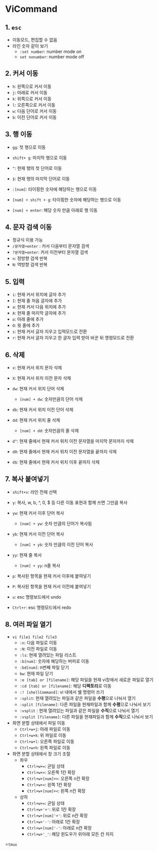 # ViCommand

## 1. `esc`

* 이동모드, 편집할 수 없음
* 라인 숫자 같이 보기
  * `:set number`: number mode on
  * `set nonumber`: number mode off



## 2. 커서 이동

* `h`: 왼쪽으로 커서 이동
* `j`: 아래로 커서 이동
* `k`: 위쪽으로 커서 이동
* `l`: 오른쪽으로 커서 이동
* `w`: 다음 단어로 커서 이동
* `b`: 이전 단어로 커서 이동



## 3. 행 이동

* `gg`: 첫 행으로 이동
* `shift+ g`: 마지막 행으로 이동
* `^`: 현재 행의 첫 단어로 이동
* `$`: 현재 행의 마지막 단어로 이동
* `:[num]`: 타이핑한 숫자에 해당하는 행으로 이동

* `[num] + shift + g`: 타이핑한 숫자에 해당하는 행으로 이동
* `[num] + enter`: 해당 숫자 만큼 아래로 행 이동 



## 4. 문자 검색 이동

* 정규식 이용 가능
* `/문자열+enter` : 커서 다음부터 문자열 검색
* `?문자열+enter`: 커서 이전부터 문자열 검색
* `n`: 정방향 검색 반복
* `N`: 역방향 검색 반복



## 5. 입력

* `i`: 현재 커서 위치에 글자 추가
* `I`: 현재 줄 처음 글자에 추가
* `a`: 현재 커서 다음 위치에 추가
* `A`: 현재 줄 마지막 글자에 추가
* `o`: 아래 줄에 추가
* `O`: 윗 줄에 추가
* `s`: 현재 커서 글자 지우고 입력모드로 전환
* `r`: 현재 커서 글자 지우고 한 글자 입력 받아 바꾼 뒤 명령모드로 전환



## 6. 삭제

* `x`: 현재 커서 위치 문자 삭제
* `X`: 현재 커서 위치 이전 문자 삭제
* `dw`: 현재 커서 위치 단어 삭제
  * `[num] + dw`: 숫자만큼의 단어 삭제
* `db`: 현재 커서 위치 이전 단어 삭제
* `dd`: 현재 커서 위치 줄 삭제
  * `[num] + dd`: 숫자만큼의 줄 삭제

* `d^`: 현재 줄에서 현재 커서 위치 이전 문자열을 마지막 문자까지 삭제
* `d0`: 현재 줄에서 현재 커서 위치 이전 문자열을 끝까지 삭제
* `d$`: 현재 줄에서 현재 커서 위치 이후 끝까지 삭제



## 7. 복사 붙여넣기

* `shift+v`: 라인 전체 선택

* `y`: 복사, w, b, ^, 0, $ 등 다른 이동 표현과 함께 쓰면 그만큼 복사
* `yw`: 현재 커서 이후 단어 복사
  * `[num] + yw`: 숫자 만큼의 단어가 복사됨

* `yb`: 현재 커서 이전 단어 복사
  * `[num] + yb`: 숫자 만큼의 이전 단어 복사
* `yy`: 현재 줄 복사
  * `[num] + yy`: n줄 복사
* `p`: 복사된 항목을 현재 커서 이후에 붙여넣기
* `P`: 복사된 항목을 현재 커서 이전에 붙여넣기
* `u`: esc 명령보드에서 undo
* `Ctrl+r`: esc 명령모드에서 redo



## 8. 여러 파일 열기

* `vi file1 file2 file3`
  * `:n`: 다음 파일로 이동
  * `:N`: 이전 파일로 이동
  * `:ls`: 현재 열려있는 파일 리스트
  * `:b[num]`: 숫자에 해당하는 버퍼로 이동
  * `:bd[num]`: n번째 파일 닫기
  * `bw`: 현재 파일 닫기
  * `:e [tab] or [filename]`: 해당 파일을 현재 vi창에서 새로운 파일로 열기
  * `:cd [tab] or [filename]`: 해당 **디렉토리**로 이동
  * `:! [shellCommand]`: vi 내에서 쉘 명령어 쓰기
  * `:split`: 현재 열려있는 파일과 같은 파일을 **수평**으로 나눠서 열기
  * `:split [filename]`: 다른 파일을 현재파일과 함께 **수평**으로 나눠서 보기
  * `:vsplit` : 현재 열려있는 파일과 같은 파일을 **수직**으로 나눠서 열기
  * `:vsplit [filename]`: 다른 파일을 현재파일과 함께 **수직**으로 나눠서 보기
* 화면 분할 상태에서 파일 이동
  * `Ctrl+w+j`: 아래 파일로 이동
  * `Ctrl+w+k`: 위 파일로 이동
  * `Ctrl+w+l`: 오른쪽 파일로 이동
  * `Ctrl+w+h`: 왼쪽 파일로 이동
* 화면 분할 상태에서 창 크기 조절
  * 좌우
    * `Ctrl+w+=`: 균일 상태
    * `Ctrl+w+>`: 오른쪽 1칸 확장
    * `Ctrl+w+[num]+>`: 오른쪽 n칸 확장
    * `Ctrl+w+<`: 왼쪽 1칸 확장
    * `Ctrl+w+[num]+<`: 왼쪽 n칸 확장
  * 상하
    * `Ctrl+w+=`: 균일 상태
    * `Ctrl+w+'+'`: 위로 1칸 확장
    * `Ctrl+w+[num]'+'`: 위로 n칸 확장
    * `Ctrl+w+'-'`: 아래로 1칸 확장
    * `Ctrl+w+[num]'-'`: 아래로 n칸 확장
    * `Ctrl+w+'_'`: 해당 윈도우가 위아래 모든 칸 차지

⭐`tmux`